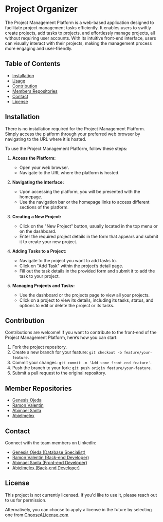 # Project Organizer

The Project Management Platform is a web-based application designed to facilitate project management tasks efficiently. It enables users to swiftly create projects, add tasks to projects, and effortlessly manage projects, all without requiring user accounts. With its intuitive front-end interface, users can visually interact with their projects, making the management process more engaging and user-friendly.

## Table of Contents

- [Installation](#installation)
- [Usage](#usage)
- [Contribution](#contribution)
- [Members Repositories](#member)
- [Contact](#contact)
- [License](#license)

## Installation

There is no installation required for the Project Management Platform. Simply access the platform through your preferred web browser by navigating to the URL where it is hosted.

To use the Project Management Platform, follow these steps:

1. **Access the Platform:**
   - Open your web browser.
   - Navigate to the URL where the platform is hosted.

2. **Navigating the Interface:**
   - Upon accessing the platform, you will be presented with the homepage.
   - Use the navigation bar or the homepage links to access different sections of the platform.

3. **Creating a New Project:**
   - Click on the "New Project" button, usually located in the top menu or on the dashboard.
   - Enter the required project details in the form that appears and submit it to create your new project.

4. **Adding Tasks to a Project:**
   - Navigate to the project you want to add tasks to.
   - Click on "Add Task" within the project’s detail page.
   - Fill out the task details in the provided form and submit it to add the task to your project.

5. **Managing Projects and Tasks:**
   - Use the dashboard or the projects page to view all your projects.
   - Click on a project to view its details, including its tasks, status, and options to edit or delete the project or its tasks.

## Contribution

Contributions are welcome! If you want to contribute to the front-end of the Project Management Platform, here’s how you can start:

1. Fork the project repository.
2. Create a new branch for your feature: `git checkout -b feature/your-feature`.
3. Commit your changes: `git commit -m 'Add some front-end feature'`.
4. Push the branch to your fork: `git push origin feature/your-feature`.
5. Submit a pull request to the original repository.

## Member Repositories

- [Genesis Ojeda]()
- [Ramon Valentin]()
- [Abimael Santa]()
- [Abielmelex]()

## Contact

Connect with the team members on LinkedIn:

- [Genesis Ojeda (Database Specialist)](https://www.linkedin.com/in/g%C3%A9nesis-ojeda-451576302/)
- [Ramon Valentin (Back-end Developer)](https://www.linkedin.com/in/ramonvalentinrivera)
- [Abimael Santa (Front-end Developer)](https://www.linkedin.com/in/abimaelsanta/)
- [Abielmelex (Back-end Developer)](ABIELMELEX)

## License

This project is not currently licensed. If you'd like to use it, please reach out to us for permission.

Alternatively, you can choose to apply a license in the future by selecting one from [ChooseALicense.com](https://choosealicense.com/).
